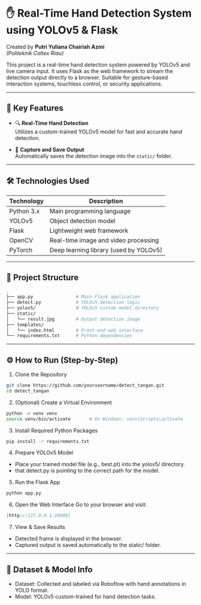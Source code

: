# ✋ Real-Time Hand Detection System using YOLOv5 & Flask

Created by **Putri Yuliana Chairiah Azmi**  
*(Politeknik Caltex Riau)*

This project is a real-time hand detection system powered by YOLOv5 and live camera input. It uses Flask as the web framework to stream the detection output directly to a browser. Suitable for gesture-based interaction systems, touchless control, or security applications.

---

## 🚀 Key Features

- 🔍 **Real-Time Hand Detection**  
  Utilizes a custom-trained YOLOv5 model for fast and accurate hand detection.

- 📸 **Capture and Save Output**  
  Automatically saves the detection image into the `static/` folder.

---

## 🛠 Technologies Used

| Technology | Description |
|------------|-------------|
| Python 3.x | Main programming language |
| YOLOv5     | Object detection model |
| Flask      | Lightweight web framework |
| OpenCV     | Real-time image and video processing |
| PyTorch    | Deep learning library (used by YOLOv5) |

---

## 📁 Project Structure

```bash
.
├── app.py                # Main Flask application
├── detect.py             # YOLOv5 detection logic
├── yolov5/               # YOLOv5 custom model directory
├── static/
│   └── result.jpg        # Output detection image
├── templates/
│   └── index.html        # Front-end web interface
└── requirements.txt      # Python dependencies
```
---

## ⚙️ How to Run (Step-by-Step)
1. Clone the Repository
```bash
git clone https://github.com/yourusername/detect_tangan.git
cd detect_tangan
```
2. (Optional) Create a Virtual Environment
```bash
python -m venv venv
source venv/bin/activate       # On Windows: venv\Scripts\activate
```
3. Install Required Python Packages
```bash
pip install -r requirements.txt
```
4. Prepare YOLOv5 Model
- Place your trained model file (e.g., best.pt) into the yolov5/ directory.
- that detect.py is pointing to the correct path for the model.
5. Run the Flask App
```bash
python app.py
```
6. Open the Web Interface
Go to your browser and visit:
```cpp
[http://127.0.0.1:10000]
```
7. View & Save Results
- Detected frame is displayed in the browser.
- Captured output is saved automatically to the static/ folder.

---

## 🧠 Dataset & Model Info
- Dataset: Collected and labeled via Roboflow with hand annotations in YOLO format.
- Model: YOLOv5 custom-trained for hand detection tasks.

